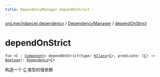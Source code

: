 ```yaml
---
title: DependencyManager.dependOnStrict - 
---
```


[org.mechdancer.dependency](../index.html) / [DependencyManager](index.html) / [dependOnStrict](./depend-on-strict.html)

# dependOnStrict

`fun <C : `[`Component`](../-component/index.html)`> dependOnStrict(type: `[`KClass`](https://kotlinlang.org/api/latest/jvm/stdlib/kotlin.reflect/-k-class/index.html)`<`[`C`](depend-on-strict.html#C)`>, predicate: (`[`C`](depend-on-strict.html#C)`) -> `[`Boolean`](https://kotlinlang.org/api/latest/jvm/stdlib/kotlin/-boolean/index.html)`): `[`Dependency`](../-type-safe-dependency/-dependency/index.html)`<`[`C`](depend-on-strict.html#C)`>`

构造一个 [C](depend-on-strict.html#C) 类型的强依赖

